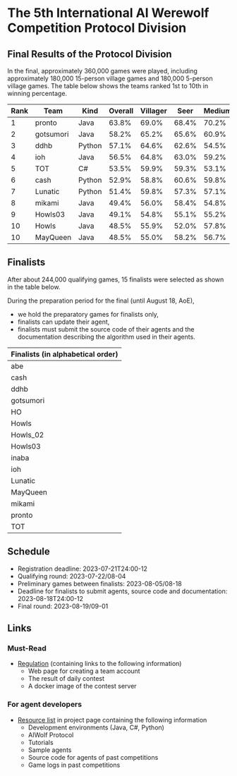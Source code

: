 # The 5th International AI Werewolf Competition Protocol Division

## Final Results of the Protocol Division
In the final, approximately 360,000 games were played, including approximately 180,000 15-person village games and 180,000 5-person village games. The table below shows the teams ranked 1st to 10th in winning percentage.

| Rank | Team | Kind | Overall | Villager | Seer | Medium | Bodyguard | Werewolf | Possessed |
| --- | --- | --- | --- | --- | --- | --- | --- | --- | --- | 
1|pronto|Java|63.8%|69.0%|68.4%|70.2%|64.7%|60.9%|43.1%
2|gotsumori|Java|58.2%|65.2%|65.6%|60.9%|58.6%|46.3%|42.6%
3|ddhb|Python|57.1%|64.6%|62.6%|54.5%|54.0%|41.6%|48.9%
4|ioh|Java|56.5%|64.8%|63.0%|59.2%|57.4%|41.3%|42.5%
5|TOT|C#|53.5%|59.9%|59.3%|53.1%|59.5%|42.9%|40.4%
6|cash|Python|52.9%|58.8%|60.6%|59.8%|60.3%|39.3%|41.5%
7|Lunatic|Python|51.4%|59.8%|57.3%|57.1%|57.6%|32.9%|42.1%
8|mikami|Java|49.4%|56.0%|58.4%|54.8%|56.3%|34.2%|38.5%
9|Howls03|Java|49.1%|54.8%|55.1%|55.2%|56.5%|39.5%|36.1%
10|Howls|Java|48.5%|55.9%|52.0%|57.8%|57.1%|36.1%|34.8%
10|MayQueen|Java|48.5%|55.0%|58.2%|56.7%|56.0%|31.6%|38.6%

## Finalists
After about 244,000 qualifying games, 15 finalists were selected as shown in the table below.

During the preparation period for the final (until August 18, AoE), 
- we hold the preparatory games for finalists only,
- finalists can update their agent,
- finalists must submit the source code of their agents and the documentation describing the algorithm used in their agents.

| Finalists (in alphabetical order) |
| --- |
| abe |
| cash |
| ddhb |
| gotsumori |
| HO |
| Howls |
| Howls_02 |
| Howls03 |
| inaba |
| ioh |
| Lunatic |
| MayQueen |
| mikami |
| pronto |
| TOT |

## Schedule
- Registration deadline: 2023-07-21T24:00-12
- Qualifying round: 2023-07-22/08-04
- Preliminary games between finalists: 2023-08-05/08-18
- Deadline for finalists to submit agents, source code and documentation: 2023-08-18T24:00-12
- Final round: 2023-08-19/09-01

## Links

### Must-Read
- [Regulation](regulation.md) (containing links to the following information)
  - Web page for creating a team account
  - The result of daily contest
  - A docker image of the contest server

### For agent developers
- [Resource list](http://aiwolf.org/en/resource) in project page containing the following information
  - Development environments (Java, C#, Python)
  - AIWolf Protocol
  - Tutorials
  - Sample agents
  - Source code for agents of past competitions
  - Game logs in past competitions
